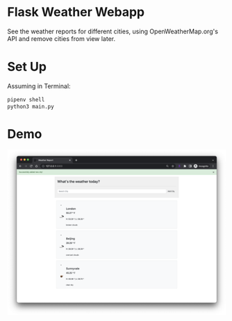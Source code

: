 # Flask Weather Webapp

See the weather reports for different cities, using OpenWeatherMap.org's API and remove cities from view later.

# Set Up
Assuming in Terminal:
```
pipenv shell
python3 main.py
```

# Demo
<img src="https://github.com/jschhie/weather-app/blob/master/same%20weather%20webapp.png" alter="Demo of weather web app">
